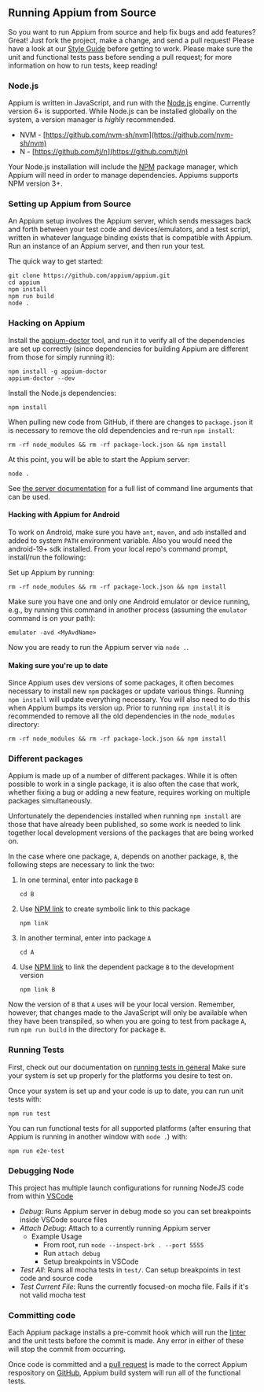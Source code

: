 ## Running Appium from Source

So you want to run Appium from source and help fix bugs and add features?
Great! Just fork the project, make a change, and send a pull request! Please
have a look at our [Style Guide](style-guide.md) before getting to work.
Please make sure the unit and functional tests pass before sending a pull
request; for more information on how to run tests, keep reading!

### Node.js

Appium is written in JavaScript, and run with the [Node.js](https://nodejs.org/) engine. Currently
version 6+ is supported. While Node.js can be installed globally on the system,
a version manager is _highly_ recommended.
* NVM - [https://github.com/nvm-sh/nvm](https://github.com/nvm-sh/nvm)
* N - [https://github.com/tj/n](https://github.com/tj/n)

Your Node.js installation will include the [NPM](https://www.npmjs.com/) package manager, which Appium
will need in order to manage dependencies. Appiums supports NPM version 3+.

### Setting up Appium from Source

An Appium setup involves the Appium server, which sends messages back and forth
between your test code and devices/emulators, and a test script, written in
whatever language binding exists that is compatible with Appium. Run an
instance of an Appium server, and then run your test.

The quick way to get started:

```
git clone https://github.com/appium/appium.git
cd appium
npm install
npm run build
node .
```

### Hacking on Appium

Install the [appium-doctor](https://github.com/appium/appium-doctor) tool, and run it to verify all of the
dependencies are set up correctly (since dependencies for building Appium
are different from those for simply running it):
```
npm install -g appium-doctor
appium-doctor --dev
```
Install the Node.js dependencies:
```
npm install
```

When pulling new code from GitHub, if there are changes to `package.json` it
is necessary to remove the old dependencies and re-run `npm install`:

```
rm -rf node_modules && rm -rf package-lock.json && npm install
```

At this point, you will be able to start the Appium server:

```
node .
```

See [the server documentation](/docs/en/writing-running-appium/server-args.md)
for a full list of command line arguments that can be used.

#### Hacking with Appium for Android

To work on Android, make sure you have `ant`, `maven`, and `adb` installed
and added to system `PATH` environment variable. Also you would need the
android-19+ sdk installed.
From your local repo's command prompt, install/run the following:

Set up Appium by running:

```
rm -rf node_modules && rm -rf package-lock.json && npm install
```

Make sure you have one and only one Android emulator or device running, e.g.,
by running this command in another process (assuming the `emulator` command is
on your path):

```
emulator -avd <MyAvdName>
```

Now you are ready to run the Appium server via `node .`.

#### Making sure you're up to date

Since Appium uses dev versions of some packages, it often becomes necessary to
install new `npm` packages or update various things. Running `npm install` will
update everything necessary. You will also need to do this when Appium bumps
its version up. Prior to running `npm install` it is recommended to remove
all the old dependencies in the `node_modules` directory:

```
rm -rf node_modules && rm -rf package-lock.json && npm install
```

### Different packages

Appium is made up of a number of different packages. While it is often possible
to work in a single package, it is also often the case that work, whether fixing
a bug or adding a new feature, requires working on multiple packages simultaneously.

Unfortunately the dependencies installed when running `npm install` are those that
have already been published, so some work is needed to link together local development
versions of the packages that are being worked on.

In the case where one package, `A`, depends on another package, `B`, the following steps
are necessary to link the two:
1. In one terminal, enter into package `B`
    ```
    cd B
    ```
2. Use [NPM link](https://docs.npmjs.com/cli/link) to create symbolic link to this package
    ```
    npm link
    ```
3. In another terminal, enter into package `A`
    ```
    cd A
    ```
4. Use [NPM link](https://docs.npmjs.com/cli/link) to link the dependent package `B` to the development version
    ```
    npm link B
    ```

Now the version of `B` that `A` uses will be your local version. Remember, however, that
changes made to the JavaScript will only be available when they have been transpiled, so
when you are going to test from package `A`, run `npm run build` in the directory for
package `B`.

### Running Tests

First, check out our documentation on [running tests in
general](/docs/en/writing-running-appium/running-tests.md) Make sure your
system is set up properly for the platforms you desire to test on.

Once your system is set up and your code is up to date, you can run unit tests
with:

```
npm run test
```

You can run functional tests for all supported platforms (after ensuring that
Appium is running in another window with `node .`) with:

```
npm run e2e-test
```

### Debugging Node

This project has multiple launch configurations for running NodeJS code from within [VSCode](https://code.visualstudio.com/)

* _Debug_: Runs Appium server in debug mode so you can set breakpoints inside VSCode source files
* _Attach Debug_: Attach to a currently running Appium server
  * Example Usage
    * From root, run `node --inspect-brk . --port 5555`
    * Run `attach debug`
    * Setup breakpoints in VSCode
* _Test All_: Runs all mocha tests in `test/`. Can setup breakpoints in test code and source code
* _Test Current File_: Runs the currently focused-on mocha file. Fails if it's not valid mocha test

### Committing code

Each Appium package installs a pre-commit hook which will run the [linter](https://eslint.org/) and
the unit tests before the commit is made. Any error in either of these will stop
the commit from occurring.

Once code is committed and a [pull request](https://help.github.com/articles/about-pull-requests/)
is made to the correct Appium respository on [GitHub](https://github.com/), Appium build system
will run all of the functional tests.
